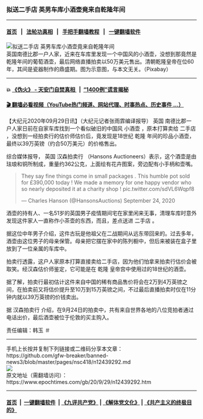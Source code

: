 ### 拟送二手店 英男车库小酒壶竟来自乾隆年间
------------------------

#### [首页](https://github.com/gfw-breaker/banned-news3/blob/master/README.md) &nbsp;&nbsp;|&nbsp;&nbsp; [法轮功真相](https://github.com/begood0513/basic/blob/master/README.md)  &nbsp;&nbsp;|&nbsp;&nbsp; [手把手翻墙教程](https://github.com/gfw-breaker/guides/wiki)  &nbsp;&nbsp;|&nbsp;&nbsp; [一键翻墙软件](https://github.com/gfw-breaker/nogfw/blob/master/README.md)  



<div><img alt="拟送二手店 英男车库小酒壶竟来自乾隆年间" class="attachment-djy_600_400 size-djy_600_400 wp-post-image" src="https://i.epochtimes.com/assets/uploads/2020/09/pot-2436769_960_720-600x400.jpg"/>
<div class="caption">
 英国南德比郡一户人家，近来在车库里发现一个中国风的小酒壶，没想到那竟然是乾隆年间的葡萄酒壶，最后网络直播拍卖以50万美元售出。清朝乾隆皇帝在位60年，其间是瓷器制作的鼎盛期。图为示意图，与本文无关。（Pixabay）
</div></div><hr/>

#### 💥 [《伪火》 - 天安门自焚真相 ](http://158.247.195.190:10000/videos/blog/weihuo.html)&nbsp; |&nbsp; [“1400例”谎言揭秘  ](http://158.247.195.190:10000/videos/blog/jiexi1400.html)

#### [ 🎬  翻墙必看视频（YouTube热门频道、网站代理、时事热点、历史事件 ...）](https://github.com/gfw-breaker/links/blob/master/banned.md)

<div><p>
 【大纪元2020年09月29日讯】（大纪元记者张雨霏编译报导）
 <ok href="https://www.epochtimes.com/gb/tag/%E8%8B%B1%E5%9B%BD.html">
  英国
 </ok>
 南德比郡一户人家日前在自家车库找到一个看似破旧的中国风
 <ok href="https://www.epochtimes.com/gb/tag/%E5%B0%8F%E9%85%92%E5%A3%B6.html">
  小酒壶
 </ok>
 ，原本打算卖给
 <ok href="https://www.epochtimes.com/gb/tag/%E4%BA%8C%E6%89%8B%E5%BA%97.html">
  二手店
 </ok>
 ，没想到一经拍卖行的估价师估价后，竟发现是18世纪
 <ok href="https://www.epochtimes.com/gb/tag/%E4%B9%BE%E9%9A%86.html">
  乾隆
 </ok>
 年间的珍品小酒壶，最终以39万英镑（约合50万美元）的价格售出。
</p>
<p>
 综合媒体报导，
 <ok href="https://www.epochtimes.com/gb/tag/%E8%8B%B1%E5%9B%BD.html">
  英国
 </ok>
 <ok href="https://www.epochtimes.com/gb/tag/%E6%B1%89%E6%A3%AE%E6%8B%8D%E5%8D%96%E8%A1%8C.html">
  汉森拍卖行
 </ok>
 （Hansons Auctioneers）表示，这个酒壶是由珐琅和铜所制成，重量约362公克，上面绘有花卉图案，旁边配有小手柄和壶嘴。
</p>
<blockquote class="twitter-tweet" data-width="550">
 <p dir="ltr" lang="en">
  They say fine things come in small packages . This humble pot sold for £390,000 today ! We made a memory for one happy vendor who so nearly deposited it at a charity shop !
  <ok href="https://t.co/sdVL6Wqpf8">
   pic.twitter.com/sdVL6Wqpf8
  </ok>
 </p>
 <p>
  — Charles Hanson (@HansonsAuctions)
  <ok href="https://twitter.com/HansonsAuctions/status/1309133936874971138?ref_src=twsrc%5Etfw">
   September 24, 2020
  </ok>
 </p>
</blockquote>
<p>
</p>
<p>
 酒壶的持有人、一名51岁的英国男子疫情期间宅在家里闲来无事，清理车库时意外发现这件家人一直称作小茶壶的东西，而且，差点送进
 <ok href="https://www.epochtimes.com/gb/tag/%E4%BA%8C%E6%89%8B%E5%BA%97.html">
  二手店
 </ok>
 。
</p>
<p>
 据这位中年男子介绍，这件古玩是他祖父在二战期间从远东带回来的。过去多年，酒壶由这位男子的母亲保管。母亲把它摆在家中的陈列橱中，但后来被装在盒子里放到了一位亲属的车库中。
</p>
<p>
 拍卖行透露，这户人家原本打算直接卖给二手店，因为他们怕拿来拍卖行估价会被取笑。经汉森估价师鉴定，它可能是在
 <ok href="https://www.epochtimes.com/gb/tag/%E4%B9%BE%E9%9A%86.html">
  乾隆
 </ok>
 皇帝宫中使用过的18世纪的酒壶。
</p>
<p>
 据了解，拍卖行最初估计这件来自中国的稀有商品售价将会在2万到4万英镑之间，在拍卖前又将估价提升至10万到15万英镑之间，不过最后直播拍卖时仅在11分钟内就以39万英镑的价钱卖出。
</p>
<p>
 据
 <ok href="https://www.epochtimes.com/gb/tag/%E6%B1%89%E6%A3%AE%E6%8B%8D%E5%8D%96%E8%A1%8C.html">
  汉森拍卖行
 </ok>
 介绍，在9月24日的拍卖中，共有来自世界各地的八位竞拍者通过电话出价，最后酒壶被位于伦敦的买主购入。
</p>
<p>
</p>
<p>
 责任编辑：韩玉 ＃
</p>
</div>
<hr/>
手机上长按并复制下列链接或二维码分享本文章：<br/>
https://github.com/gfw-breaker/banned-news3/blob/master/pages/nsc418/n12439292.md <br/>
<a href='https://github.com/gfw-breaker/banned-news3/blob/master/pages/nsc418/n12439292.md'><img src='https://github.com/gfw-breaker/banned-news3/blob/master/pages/nsc418/n12439292.md.png'/></a> <br/>
原文地址（需翻墙访问）：https://www.epochtimes.com/gb/20/9/29/n12439292.htm


------------------------
#### [首页](https://github.com/gfw-breaker/banned-news3/blob/master/README.md) &nbsp;|&nbsp; [一键翻墙软件](https://github.com/gfw-breaker/nogfw/blob/master/README.md) &nbsp;| [《九评共产党》](https://github.com/gfw-breaker/9ping.md/blob/master/README.md#九评之一评共产党是什么) | [《解体党文化》](https://github.com/gfw-breaker/jtdwh.md/blob/master/README.md) | [《共产主义的终极目的》](https://github.com/gfw-breaker/gczydzjmd.md/blob/master/README.md)


<img src='http://gfw-breaker.win/banned-news3/pages/nsc418/n12439292.md' width='0px' height='0px'/>